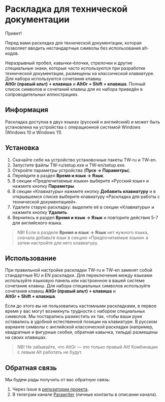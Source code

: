 # Раскладка для технической документации

Привет!

Перед вами раскладка для технической документации, которая позволяет вводить нестандартные символы без использования alt-кодов.

Неразрывный пробел, кавычки-ёлочки, стрелочки и другие специальные знаки, которые часто используются при разработке технической документации, размещены на классической клавиатуре. Для набора используются сочетания клавиш **AltGr (правый альт) + клавиша** и **AltGr + Shift + клавиша**. Полный список символов и сочетаний клавиш для их набора приведён в сопроводительных иллюстрациях.

## Информация

Раскладка доступна в двух языках (русский и английский) и может быть установлена на устройства с операционной системой Windows (Windows 10 и Windows 11).

## Установка

1. Скачайте себе на устройство установочные пакеты TW-ru и TW-en.
2. Запустите файлы TW-ru/setup.exe и TW-en/setup.exe.
3. Откройте параметры устройства (**Пуск → Параметры**).
4. Перейдите в раздел **Время и язык → Язык**.
5. В секции «Предпочитаемые языки» выберите «Русский язык» и нажмите кнопку **Параметры**.
6. В секции «Клавиатуры» нажмите кнопку **Добавить клавиатуру** и в открывшемся списке выберите клавиатуру «Раскладка для работы с технической документацией».
7. Удалите старую раскладку: выделите её в секции «Клавиатуры» и нажмите кнопку **Удалить**.
8. Вернитесь в раздел **Время и язык → Язык** и повторите действия 5-7 для английского языка.

>NB! Если в разделе **Время и язык → Язык** нет нужного языка, сначала добавьте язык в секцию «Предпочитаемые языки» а затем настройте для него клавиатуру.

## Использование

При правильной настройке раскладки TW-ru и TW-en заменят собой стандартные RU и EN раскладки. Для переключения между языками используйте языковую панель или настроенное в вашей системе сочетание клавиш.
Для набора специальных символов используйте сочетания клавиш **AltGr (правый альт) + клавиша** и **AltGr + Shift + клавиша**.

Если до этого вы не пользовались кастомными раскладками, в первое время у вас могут возникнуть трудности с набором специальных символов. Мы постарались разместить их так, чтобы ваши руки оставались в удобной естественной позиции на клавиатуре. В русском варианте символы с английской классической раскладки (например, квадратные и фигурные скобки, обратная кавычка, тильда) размещены на своих клавишах.

>NB! Не забывайте, что AltGr — это только правый Alt! Комбинации с левым Alt работать не будут.

## Обратная связь

Мы будем рады получить от вас обратную связь:

1. Через issue в [репозитории проекта](https://github.com/novillero/tech-layout/issues).
2. В телеграм канале [Parawriter](https://t.me/parawriter) (личные контакты в описании канала).
